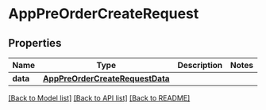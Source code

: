 # AppPreOrderCreateRequest

## Properties
Name | Type | Description | Notes
------------ | ------------- | ------------- | -------------
**data** | [**AppPreOrderCreateRequestData**](AppPreOrderCreateRequestData.md) |  | 

[[Back to Model list]](../README.md#documentation-for-models) [[Back to API list]](../README.md#documentation-for-api-endpoints) [[Back to README]](../README.md)


